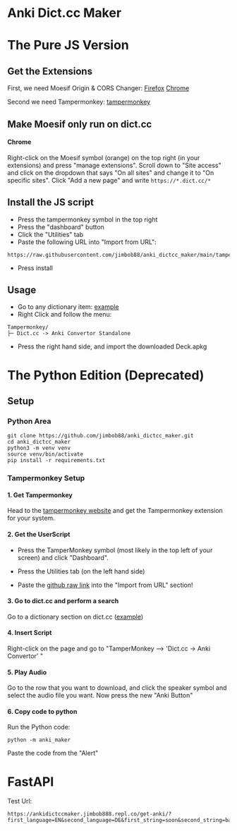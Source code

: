 # Anki Dict.cc Maker
# The Pure JS Version
## Get the Extensions
First, we need Moesif Origin & CORS Changer: [Firefox](https://addons.mozilla.org/en-US/firefox/addon/moesif-origin-cors-changer1/) [Chrome](https://chrome.google.com/webstore/detail/moesif-origin-cors-change/digfbfaphojjndkpccljibejjbppifbc)

Second we need Tampermonkey: [tampermonkey](https://www.tampermonkey.net/)

## Make Moesif only run on dict.cc 
#### Chrome
Right-click on the Moesif symbol (orange) on the top right (in your extensions) and press "manage extensions". Scroll down to "Site access" and click on the dropdown that says "On all sites" and change it to "On specific sites". Click "Add a new page" and write `https://*.dict.cc/*`

## Install the JS script
 - Press the tampermonkey symbol in the top right
 - Press the "dashboard" button
 - Click the "Utilities" tab
 - Paste the following URL into "Import from URL":
 ```
 https://raw.githubusercontent.com/jimbob88/anki_dictcc_maker/main/tampermonkey_standalone.js
 ```
 - Press install

## Usage
 - Go to any dictionary item: [example](https://www.dict.cc/?s=in+difficulties)
 - Right Click and follow the menu:
 ```
Tampermonkey/
├─ Dict.cc -> Anki Convertor Standalone
 ```
 - Press the right hand side, and import the downloaded Deck.apkg


# The Python Edition (Deprecated)
## Setup

### Python Area
```
git clone https://github.com/jimbob88/anki_dictcc_maker.git
cd anki_dictcc_maker
python3 -m venv venv
source venv/bin/activate
pip install -r requirements.txt
```

### Tampermonkey Setup

#### 1. Get Tampermonkey

Head to the [tampermonkey website](https://www.tampermonkey.net/) and get the Tampermonkey extension for your system.

#### 2. Get the UserScript
 - Press the TamperMonkey symbol (most likely in the top left of your screen) and click "Dashboard".

 - Press the Utilities tab (on the left hand side)

 - Paste the [github raw link](https://raw.githubusercontent.com/jimbob88/anki_dictcc_maker/main/tampermonkey.js) into the "Import from URL" section!

#### 3. Go to dict.cc and perform a search
Go to a dictionary section on dict.cc ([example](https://www.dict.cc/?s=soon))

#### 4. Insert Script
Right-click on the page and go to "TamperMonkey --> 'Dict.cc -> Anki Convertor' "

#### 5. Play Audio
Go to the row that you want to download, and click the speaker symbol and select the audio file you want. Now press the new "Anki Button"

#### 6. Copy code to python
Run the Python code:

```
python -m anki_maker
```

Paste the code from the "Alert"

# FastAPI

Test Url:
```
https://ankidictccmaker.jimbob888.repl.co/get-anki/?first_language=EN&second_language=DE&first_string=soon&second_string=bald&first_extras=adv&second_extras=adv&second_audio=//audio.dict.cc/speak.audio.v2.php%3Ferror_as_text%3D1%26type%3Dmp3%26id%3D1468372%26lang%3Dde_rec_ip%26lp%3DDEEN
```
